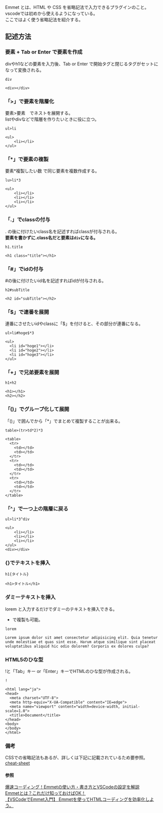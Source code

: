 Emmet とは、HTML や CSS を省略記法で入力できるプラグインのこと。  
vscodeでは初めから使えるようになっている。  
ここではよく使う省略記法を紹介する。

## 記述方法
### 要素 + Tab or Enter で要素を作成
divやh1などの要素を入力後、Tab or Enter で開始タグと閉じるタグがセットになって変換される。  
```
div
```   
```
<div></div>
```

### 「>」で要素を階層化 
要素>要素　でネストを展開する。  
listやdivなどで階層を作りたいときに役に立つ。  
```
ul>li
```
```
<ul>
	<li></li>
</ul>
```
### 「*」で要素の複製
要素*複製したい数 で同じ要素を複数作成する。
```
lu>li*3
```
```
<ul>
	<li></li>
	<li></li>
	<li></li>
</ul>
```

### 「.」でclassの付与
. の後に付けたいclass名を記述すればclassが付与される。  
**要素を書かずに.class名だと要素は`div`になる。**
```
h1.title
```
```
<h1 class="title"></h1>
```

### 「#」でidの付与
#の後に付けたいid名を記述すればidが付与される。
```
h2#subTitle
```
```
<h2 id="subTitle"></h2>
```

### 「$」で連番を展開
連番にさせたいidやclassに「$」を付けると、その部分が連番になる。
```
ul>li#hoge$*3
```
```
<ul>
  <li id="hoge1"></li>
  <li id="hoge2"></li>
  <li id="hoge3"></li>
</ul>
```
### 「+」で兄弟要素を展開
```
h1+h2
```
```
<h1></h1>
<h2></h2>
```

### 「()」でグループ化して展開
「()」で囲んでから「*」でまとめて複製することが出来る。
```
table>(tr>td*2)*3
```
```
<table>
  <tr>
    <td></td>
    <td></td>
  </tr>
  <tr>
    <td></td>
    <td></td>
  </tr>
  <tr>
    <td></td>
    <td></td>
  </tr>
</table>
```

### 「^」で一つ上の階層に戻る
```
ul>li*3^div
```
```
<ul>
    <li></li>
    <li></li>
    <li></li>
</ul>
<div></div>
```

### {}でテキストを挿入
```
h1{タイトル}
```
```
<h1>タイトル</h1>
```

### ダミーテキストを挿入
lorem と入力するだけでダミーのテキストを挿入できる。  
* で複製も可能。
```
lorem
```
```
Lorem ipsum dolor sit amet consectetur adipisicing elit. Quia tenetur unde molestiae et quas sint esse. Harum atque similique sint placeat voluptatibus aliquid hic odio dolorem? Corporis ex dolores culpa?
```

### HTML5のひな型
!と「Tab」キー or「Enter」キーでHTMLのひな型が作成される。
```
!
```
```<!DOCTYPE html>
<html lang="ja">
<head>
  <meta charset="UTF-8">
  <meta http-equiv="X-UA-Compatible" content="IE=edge">
  <meta name="viewport" content="width=device-width, initial-scale=1.0">
  <title>Document</title>
</head>
<body>
</body>
</html>
```

### 備考
CSSでの省略記法もあるが、詳しくは下記に記載されているため要参照。  
[cheat-sheet](https://docs.emmet.io/cheat-sheet/)

#### 参照
[爆速コーディング！Emmetの使い方・書き方とVSCodeの設定を解説](https://junpei-sugiyama.com/emmet/#st-toc-h-12)  
[Emmetとは？これだけ知っておけばOK！](https://zenn.dev/miz_dev/articles/6cac5f2e32398d)  
[【VSCodeでEmmet入門】 Emmetを使ってHTMLコーディングを効率化しよう。](https://technical-creator.com/vscode-emmet/#%E6%9B%B8%E3%81%84%E3%81%A6%E3%81%82%E3%82%8BHTML%E3%81%AE%E5%A4%96%E5%81%B4%E3%81%ABHTML%E3%82%92%E8%BF%BD%E5%8A%A0%E3%81%99%E3%82%8B)
